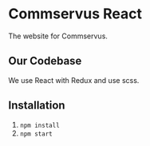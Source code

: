 # Commservus React

The website for Commservus.

## Our Codebase

We use React with Redux and use scss. 

## Installation
1. `npm install`
1. `npm start`

